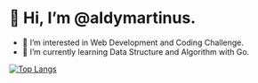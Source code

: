 # 👋 Hi, I’m @aldymartinus.
- 👀 I’m interested in Web Development and Coding Challenge.
- 🌱 I’m currently learning Data Structure and Algorithm with Go.

[![Top Langs](https://github-readme-stats.vercel.app/api/top-langs/?username=aldymartinus&layout=compact&theme=tokyonight)]( )


<!---
aldymartinus/aldymartinus is a ✨ special ✨ repository because its `README.md` (this file) appears on your GitHub profile.
You can click the Preview link to take a look at your changes.
--->
